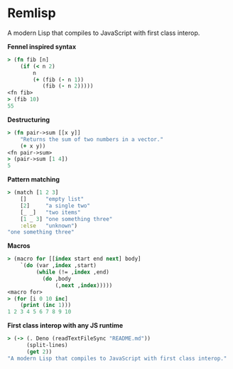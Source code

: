 # Remlisp

A modern Lisp that compiles to JavaScript with first class interop.


**Fennel inspired syntax**
```clojure
> (fn fib [n]
    (if (< n 2)
        n
        (+ (fib (- n 1))
           (fib (- n 2)))))
<fn fib>
> (fib 10)
55
```

**Destructuring**
```clojure
> (fn pair->sum [[x y]]
    "Returns the sum of two numbers in a vector."
    (+ x y))
<fn pair->sum>
> (pair->sum [1 4])
5
```

**Pattern matching**
```clojure
> (match [1 2 3]
    []      "empty list"
    [2]     "a single two"
    [_ _]   "two items"
    [1 _ 3] "one something three"
    :else   "unknown")
"one something three"
```

**Macros**
```clojure
> (macro for [[index start end next] body]
    `(do (var ,index ,start)
         (while (!= ,index ,end)
           (do ,body
               (,next ,index)))))
<macro for>
> (for [i 0 10 inc]
    (print (inc 1)))
1 2 3 4 5 6 7 8 9 10
```

**First class interop with any JS runtime**
```clojure
> (-> (. Deno (readTextFileSync "README.md"))
      (split-lines)
      (get 2))
"A modern Lisp that compiles to JavaScript with first class interop."
```
